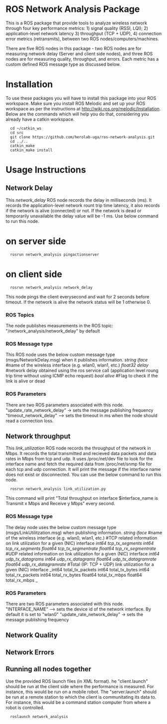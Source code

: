 # ROS Network Analysis Package
This is a ROS package that provide tools to analyze wireless network through four key performance metrics: 1) signal quality (RSSI, LQI); 2) application-level network latency 3) throughput (TCP + UDP), 4) connection error metrics (retransmits), between two ROS nodes/computers/machines.

There are five ROS nodes in this package - two ROS nodes are for measuring network delay (Server and client side nodes), and three ROS nodes are for measuring quality, throughput, and errors. Each metric has a custom defined ROS message type as discussed below.

# Installation
To use these packages you will have to install this package into your ROS workspace. Make sure you install ROS Melodic and set up your ROS workspace as per the instructions at http://wiki.ros.org/melodic/Installation.  Below are the commands which will help you do that, considering you already have a catkin workspace.
```
  cd ~/catkin_ws
  cd src
  git clone https://github.com/herolab-uga/ros-network-analysis.git
  cd ../..
  catkin_make
  catkin_make install
```
# Usage Instructions

## Network Delay 
This _network_delay_ ROS node records the delay in milliseconds (ms). It records the application-level network rount trip time latency, it also records if the network is alive (connected) or not. If the network is dead or temporarily unavailable the delay value will be -1 ms. Use below command to run this node.

# on server side
```
  rosrun network_analysis pingactionserver
```
# on client side

```
  rosrun network_analysis network_delay
```
This node pings the client everysecond and wait for 2 seconds before timeout. If the network is alive the network status will be 1 otherwise 0.

### ROS Topics
The node publishes measurements in the ROS topic: "/network_analysis/network_delay" by default

### ROS Message type
This ROS node uses the below custom message type (msgs/NetworkDelay.msg) when it publishes information.
_string iface_ #name of the wireless interface (e.g. wlan0, wlan1, etc.)
_float32 delay_ #network delay obtained using the ros service call (application level roung trip time without using ICMP echo request)
_bool alive_ #Flag to check if the link is alive or dead

### ROS Parameters
There are two ROS parameters associated with this node. 
"update_rate_network_delay" -> sets the message publishing frequency
"timeout_network_delay" --> sets the timeout in ms when the node should read a connection loss.

## Network throughput
This _link_utilization_ ROS node records the throughput of the network in Mbps. It records the total transmitted and recieved data packets and data rates in Mbps from tcp and udp. It uses /proc/net/dev file to look for the interface name and fetch the required data from /proc/net/snmp file for each tcp and udp connection. It will print the message if the interface name does not exist or disconnected. You can use the below command to run this node.

```
  rosrun network_analysis link_utilization.py
```
This command will print "Total throughput on interface $interface_name is Transmit x Mbps and Receive y Mbps" every second.


### ROS Message type
The delay node uses the below custom message type (msgs/LinkUtilitzation.msg) when publishing information.
_string iface_ #name of the wireless interface (e.g. wlan0, wlan1, etc.)
#TCP related information on link utilization for a given (NIC) interface
_int64 tcp_tx_segments_
_int64 tcp_rx_segments
float64 tcp_tx_segmentrate
float64 tcp_rx_segmentrate_
#UDP related information on link utilization for a given (NIC) interface
_int64 udp_tx_datagrams
int64 udp_rx_datagrams
float64 udp_tx_datagramrate
float64 udp_rx_datagramrate_
#Total (IP: TCP + UDP) link utilization for a given (NIC) interface
_int64 total_tx_packets
int64 total_tx_bytes
int64 total_rx_packets
int64 total_rx_bytes
float64 total_tx_mbps
float64 total_rx_mbps
_

### ROS Parameters
There are two ROS parameters associated with this node. 
"INTERFACE_NAME" --> sets the device id of the network interface. By default it is set to "wlan0"
"update_rate_network_delay" -> sets the message publishing frequency


## Network Quality



## Network Errors



## Running all nodes together

Use the provided ROS launch files (in XML format). 
he "client.launch" should be run at the client side where the performance is measured. For instance, this would be run on a mobile robot. 
The "server.launch" should be run at a remote station to which the client is communitating its data to. For instance, this would be a command station computer from where a robot is controlled.

```
  roslaunch network_analysis
```


